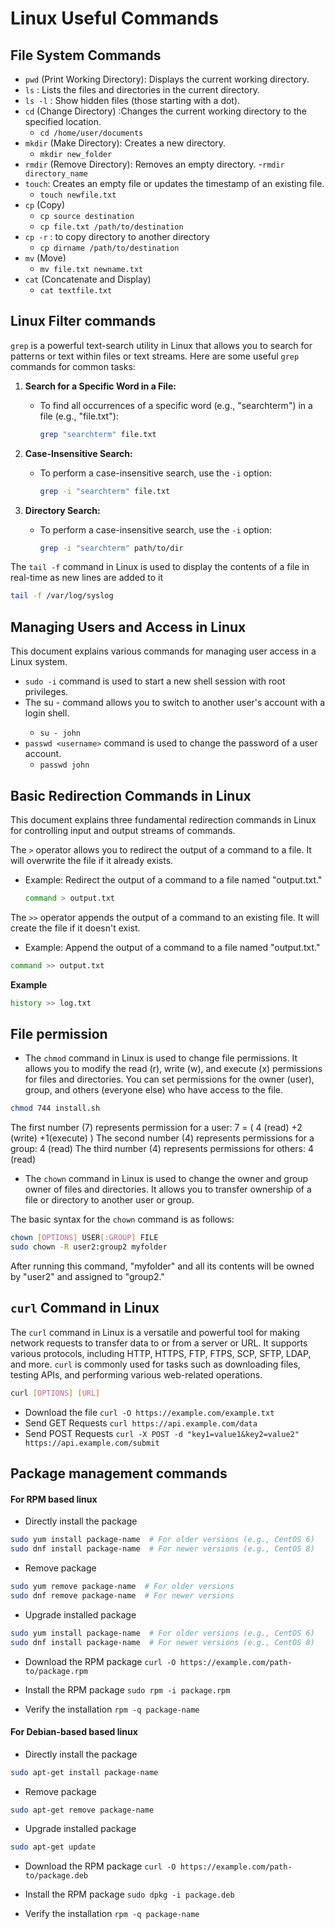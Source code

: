# Linux Useful Commands

## File System Commands
- `pwd` (Print Working Directory): Displays the current working directory.
- `ls` : Lists the files and directories in the current directory.
- `ls -l` :  Show hidden files (those starting with a dot).
- `cd` (Change Directory) :Changes the current working directory to the specified location.
    - `cd /home/user/documents`
- `mkdir` (Make Directory): Creates a new directory.
    - `mkdir new_folder`
- `rmdir` (Remove Directory): Removes an empty directory.
    -`rmdir directory_name`
- `touch`: Creates an empty file or updates the timestamp of an existing file.
    - `touch newfile.txt`
- `cp` (Copy)
    - `cp source destination`
    - `cp file.txt /path/to/destination`
- `cp -r` : to copy directory to another directory 
    - `cp dirname /path/to/destination`
- `mv` (Move)
    - `mv file.txt newname.txt`
- `cat` (Concatenate and Display)
    - `cat textfile.txt`

## Linux Filter commands

`grep` is a powerful text-search utility in Linux that allows you to search for patterns or text within files or text streams. Here are some useful `grep` commands for common tasks:

1. **Search for a Specific Word in a File:**
   - To find all occurrences of a specific word (e.g., "searchterm") in a file (e.g., "file.txt"):
     ```bash
     grep "searchterm" file.txt
     ```

2. **Case-Insensitive Search:**
   - To perform a case-insensitive search, use the `-i` option:
     ```bash
     grep -i "searchterm" file.txt
     ```

3. **Directory Search:**
   - To perform a case-insensitive search, use the `-i` option:
     ```bash
     grep -i "searchterm" path/to/dir
     ```

The `tail -f` command in Linux is used to display the contents of a file in real-time as new lines are added to it
```bash
tail -f /var/log/syslog
```


## Managing Users and Access in Linux

This document explains various commands for managing user access in a Linux system.

- `sudo -i` command is used to start a new shell session with root privileges.
- The su - <username> command allows you to switch to another user's account with a login shell. 
    - `su - john`
- `passwd <username>` command is used to change the password of a user account. 
    - `passwd john`

## Basic Redirection Commands in Linux

This document explains three fundamental redirection commands in Linux for controlling input and output streams of commands.

The `>` operator allows you to redirect the output of a command to a file. It will overwrite the file if it already exists.

- Example: Redirect the output of a command to a file named "output.txt."
  ```bash
  command > output.txt
    ```
The `>>` operator appends the output of a command to an existing file. It will create the file if it doesn't exist.
- Example: Append the output of a command to a file named "output.txt."
```bash
command >> output.txt
```
**Example**
```bash
history >> log.txt
```

## File permission

- The `chmod` command in Linux is used to change file permissions. It allows you to modify the read (r), write (w), and execute (x) permissions for files and directories. You can set permissions for the owner (user), group, and others (everyone else) who have access to the file.
```bash
chmod 744 install.sh
```
The first number (7) represents permission for a user: 7 = ( 4 (read) +2 (write) +1(execute) )
The second number (4) represents permissions for a group: 4 (read)
The third number (4) represents permissions for others: 4 (read)

- The `chown` command in Linux is used to change the owner and group owner of files and directories. It allows you to transfer ownership of a file or directory to another user or group.

The basic syntax for the `chown` command is as follows:

```bash
chown [OPTIONS] USER[:GROUP] FILE
sudo chown -R user2:group2 myfolder
```
After running this command, "myfolder" and all its contents will be owned by "user2" and assigned to "group2."

## `curl` Command in Linux
The `curl` command in Linux is a versatile and powerful tool for making network requests to transfer data to or from a server or URL. It supports various protocols, including HTTP, HTTPS, FTP, FTPS, SCP, SFTP, LDAP, and more. `curl` is commonly used for tasks such as downloading files, testing APIs, and performing various web-related operations.

```bash
curl [OPTIONS] [URL]
```
- Download the file
    `curl -O https://example.com/example.txt`
- Send GET Requests
    `curl https://api.example.com/data`
- Send POST Requests
    `curl -X POST -d "key1=value1&key2=value2" https://api.example.com/submit`

## Package management commands
#### For RPM based linux

- Directly install the package
```bash
sudo yum install package-name  # For older versions (e.g., CentOS 6)
sudo dnf install package-name  # For newer versions (e.g., CentOS 8)
```
- Remove package
```bash
sudo yum remove package-name  # For older versions
sudo dnf remove package-name  # For newer versions
```
- Upgrade installed package
```bash
sudo yum install package-name  # For older versions (e.g., CentOS 6)
sudo dnf install package-name  # For newer versions (e.g., CentOS 8)
```

- Download the RPM package
`curl -O https://example.com/path-to/package.rpm`

- Install the RPM package
`sudo rpm -i package.rpm`

- Verify the installation
`rpm -q package-name`

#### For Debian-based based linux
- Directly install the package
```bash
sudo apt-get install package-name
```
- Remove package
```bash
sudo apt-get remove package-name 
```
- Upgrade installed package
```bash
sudo apt-get update
```

- Download the RPM package
`curl -O https://example.com/path-to/package.deb`

- Install the RPM package
`sudo dpkg -i package.deb`

- Verify the installation
`rpm -q package-name`